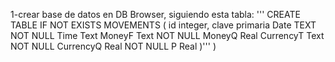 1-crear base de datos en DB Browser, siguiendo esta tabla:
 ''' CREATE TABLE IF NOT EXISTS MOVEMENTS (
    id integer, clave primaria
    Date  TEXT NOT NULL
    Time Text 
    MoneyF Text NOT NULL
    MoneyQ Real
    CurrencyT Text NOT NULL
    CurrencyQ  Real NOT NULL
    P Real
    )'''
     )
